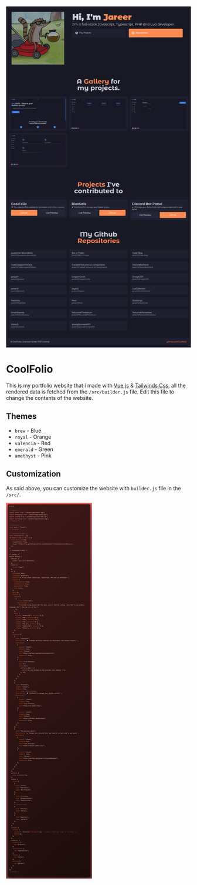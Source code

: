 ![Image](/DELETEME/preview.png)

# CoolFolio

This is my portfolio website that i made with [Vue.js](https://vuejs.org/) & [Tailwinds Css](https://tailwindcss.com/), all the rendered data is fetched from the `/src/builder.js` file. Edit this file to change the contents of the website.

## Themes

- `brew` - Blue
- `royal` - Orange
- `valencia` - Red
- `emerald` - Green
- `amethyst` - Pink

## Customization

As said above, you can customize the website with `builder.js` file in the `/src/`.

![Image](/DELETEME/ray.so.png)
